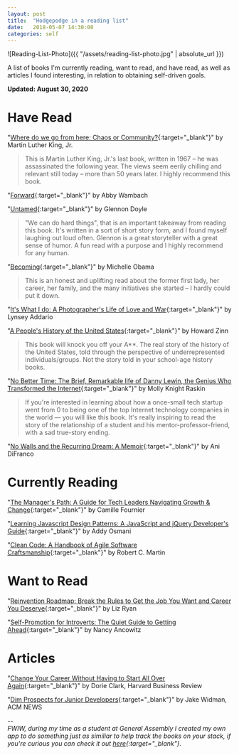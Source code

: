 ```yaml
---
layout: post
title:  "Hodgepodge in a reading list"
date:   2018-05-07 14:30:00
categories: self
---
```

![Reading-List-Photo]({{ "/assets/reading-list-photo.jpg" | absolute_url }})

A list of books I'm currently reading, want to read, and have read, as well as articles I found interesting, in relation to obtaining self-driven goals.

**Updated: August 30, 2020**

# Have Read

"[Where do we go from here: Chaos or Community?](https://www.amazon.com/gp/product/0807000671/){:target="_blank"}" by Martin Luther King, Jr.
>This is Martin Luther King, Jr.'s last book, written in 1967 – he was assassinated the following year. The views seem eerily chilling and relevant still today – more than 50 years later. I highly recommend this book.

"[Forward](https://www.amazon.com/gp/product/006246700X/){:target="_blank"}" by Abby Wambach

"[Untamed](https://www.amazon.com/gp/product/1984801252/){:target="_blank"}" by Glennon Doyle
>"We can do hard things", that is an important takeaway from reading this book. It's written in a sort of short story form, and I found myself laughing out loud often. Glennon is a great storyteller with a great sense of humor. A fun read with a purpose and I highly recommend for any human.

"[Becoming](https://www.amazon.com/gp/product/1524763136/){:target="_blank"}" by Michelle Obama
>This is an honest and uplifting read about the former first lady, her career, her family, and the many initiatives she started – I hardly could put it down.

"[It's What I do: A Photographer's Life of Love and War](https://www.amazon.com/Its-What-Do-Photographers-Life/dp/0143128418){:target="_blank"}" by Lynsey Addario

"[A People's History of the United States](https://www.amazon.com/gp/product/B015XEWZHI/){:target="_blank"}" by Howard Zinn
>This book will knock you off your A**. The real story of the history of the United States, told through the perspective of underrepresented individuals/groups. Not the story told in your school-age history books.

"[No Better Time: The Brief, Remarkable life of Danny Lewin, the Genius Who Transformed the Internet](https://www.amazon.com/No-Better-Time-Remarkable-Transformed/dp/0306821664/){:target="_blank"}" by Molly Knight Raskin<br />
>If you're interested in learning about how a once-small tech startup went from 0 to being one of the top Internet technology companies in the world –– you will like this book. It's really inspiring to read the story of the relationship of a student and his mentor-professor-friend, with a sad true-story ending.

"[No Walls and the Recurring Dream: A Memoir](https://www.amazon.com/gp/product/B07JYSMCK1/){:target="_blank"}" by Ani DiFranco

# Currently Reading

"[The Manager's Path: A Guide for Tech Leaders Navigating Growth & Change](https://www.amazon.com/gp/product/1491973897){:target="_blank"}" by Camille Fournier

"[Learning Javascript Design Patterns: A JavaScript and jQuery Developer's Guide](https://www.amazon.com/gp/product/1449331815/){:target="_blank"}" by Addy Osmani

"[Clean Code: A Handbook of Agile Software Craftsmanship](https://www.amazon.com/gp/product/B001GSTOAM/){:target="_blank"}" by Robert C. Martin

# Want to Read

"[Reinvention Roadmap: Break the Rules to Get the Job You Want and Career You Deserve](https://www.amazon.com/dp/1942952686/){:target="_blank"}" by Liz Ryan

"[Self-Promotion for Introverts: The Quiet Guide to Getting Ahead](https://www.amazon.com/dp/007159129X/){:target="_blank"}" by Nancy Ancowitz

# Articles

"[Change Your Career Without Having to Start All Over Again](https://hbr.org/2016/05/change-your-career-without-having-to-start-all-over-again){:target="_blank"}" by Dorie Clark, Harvard Business Review

"[Dim Prospects for Junior Developers](https://cacm.acm.org/news/227467-dim-prospects-for-junior-developers/fulltext){:target="_blank"}" by Jake Widman, ACM NEWS

-- <br>
*FWIW, during my time as a student at General Assembly I created my own app to do something just as similiar to help track the books on your stack, if you're curious you can check it out [here](https://aliciapflaumer.github.io/got-reads-front-end/){:target="_blank"}.*
